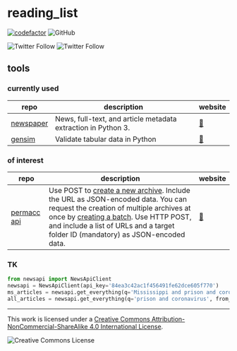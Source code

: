 # reading_list

[![codefactor](https://www.codefactor.io/repository/github/bfeldman89/reading_list/badge?style=plastic)](https://www.codefactor.io/repository/github/bfeldman89/reading_list)
![GitHub](https://img.shields.io/github/license/bfeldman89/reading_list?style=plastic)

![Twitter Follow](https://img.shields.io/twitter/follow/botfeldman89?style=social)
![Twitter Follow](https://img.shields.io/twitter/follow/bfeldman89?style=social)


## tools


### currently used

repo|description|website
---|---|---
[newspaper](https://github.com/atlanhq/camelot)|News, full-text, and article metadata extraction in Python 3.|[:link:](https://newspaper.readthedocs.io/en/latest/)
[gensim](https://github.com/frictionlessdata/goodtables-py)|Validate tabular data in Python|[:link:](https://frictionlessdata.io/)


### of interest

repo|description|website
---|---|---
[permacc api](https://github.com/harvard-lil/perma)|Use POST to [create a new archive](https://perma.cc/docs/developer#create-an-archive). Include the URL as JSON-encoded data. You can request the creation of multiple archives at once by [creating a batch](https://perma.cc/docs/developer#batches). Use HTTP POST, and include a list of URLs and a target folder ID (mandatory) as JSON-encoded data.|[:link:](https://perma.cc/settings/profile)


### TK

```python
from newsapi import NewsApiClient
newsapi = NewsApiClient(api_key='84ea3c42ac1f456491fe62dce605f770')
ms_articles = newsapi.get_everything(q='Mississippi and prison and coronavirus', from_param='2020-05-09', language='en')
all_articles = newsapi.get_everything(q='prison and coronavirus', from_param='2020-05-09', language='en')
```


___
This work is licensed under a [Creative Commons Attribution-NonCommercial-ShareAlike 4.0 International License](http://creativecommons.org/licenses/by-nc-sa/4.0/).

![Creative Commons License](https://i.creativecommons.org/l/by-nc-sa/4.0/88x31.png)
